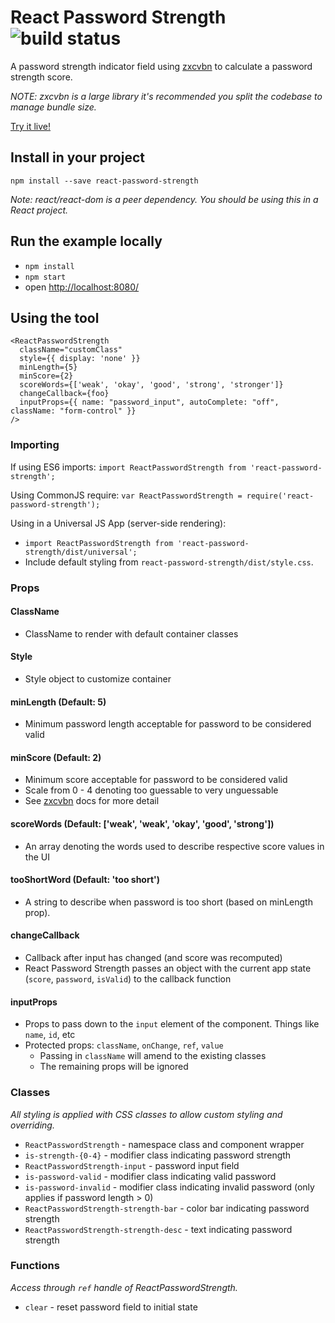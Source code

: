 # React Password Strength ![build status](https://codeship.com/projects/0fd512b0-c9f6-0134-86e7-125925b29f4b/status?branch=master)

A password strength indicator field using [zxcvbn](https://github.com/dropbox/zxcvbn) to calculate a password strength score.

_NOTE: zxcvbn is a large library it's recommended you split the codebase to manage bundle size._

[Try it live!](https://mmw.github.io/react-password-strength/)

## Install in your project

`npm install --save react-password-strength`

_Note: react/react-dom is a peer dependency. You should be using this in a React project._

## Run the example locally

- `npm install`
- `npm start`
- open [http://localhost:8080/](http://localhost:8080/)

## Using the tool

```
<ReactPasswordStrength
  className="customClass"
  style={{ display: 'none' }}
  minLength={5}
  minScore={2}
  scoreWords={['weak', 'okay', 'good', 'strong', 'stronger']}
  changeCallback={foo}
  inputProps={{ name: "password_input", autoComplete: "off", className: "form-control" }}
/>
```

### Importing

If using ES6 imports:
`import ReactPasswordStrength from 'react-password-strength';`

Using CommonJS require:
`var ReactPasswordStrength = require('react-password-strength');`

Using in a Universal JS App (server-side rendering):
- `import ReactPasswordStrength from 'react-password-strength/dist/universal';`
- Include default styling from `react-password-strength/dist/style.css`.

### Props

#### ClassName

- ClassName to render with default container classes

#### Style

- Style object to customize container

#### minLength (Default: 5)

- Minimum password length acceptable for password to be considered valid

#### minScore (Default: 2)

- Minimum score acceptable for password to be considered valid
- Scale from 0 - 4 denoting too guessable to very unguessable
- See [zxcvbn](https://github.com/dropbox/zxcvbn) docs for more detail

#### scoreWords (Default: ['weak', 'weak', 'okay', 'good', 'strong'])

- An array denoting the words used to describe respective score values in the UI

#### tooShortWord (Default: 'too short')

- A string to describe when password is too short (based on minLength prop).

#### changeCallback

- Callback after input has changed (and score was recomputed)
- React Password Strength passes an object with the current app state (`score`, `password`, `isValid`) to the callback function

#### inputProps

- Props to pass down to the `input` element of the component. Things like `name`, `id`, etc
- Protected props: `className`, `onChange`, `ref`, `value`
  - Passing in `className` will amend to the existing classes
  - The remaining props will be ignored

### Classes

_All styling is applied with CSS classes to allow custom styling and overriding._
- `ReactPasswordStrength` - namespace class and component wrapper
- `is-strength-{0-4}` - modifier class indicating password strength
- `ReactPasswordStrength-input` - password input field
- `is-password-valid` - modifier class indicating valid password
- `is-password-invalid` - modifier class indicating invalid password (only applies if password length > 0)
- `ReactPasswordStrength-strength-bar` - color bar indicating password strength
- `ReactPasswordStrength-strength-desc` - text indicating password strength


### Functions

_Access through `ref` handle of ReactPasswordStrength._
- `clear` - reset password field to initial state
